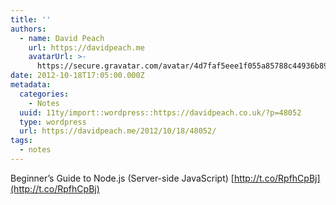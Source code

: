 ```yaml
---
title: ''
authors:
  - name: David Peach
    url: https://davidpeach.me
    avatarUrl: >-
      https://secure.gravatar.com/avatar/4d7faf5eee1f055a85788c44936b8995eaab6dfb004e7854ec747ccb272e91ee?s=96&d=mm&r=g
date: 2012-10-18T17:05:00.000Z
metadata:
  categories:
    - Notes
  uuid: 11ty/import::wordpress::https://davidpeach.co.uk/?p=48052
  type: wordpress
  url: https://davidpeach.me/2012/10/18/48052/
tags:
  - notes
---
```

Beginner’s Guide to Node.js (Server-side JavaScript) [http://t.co/RpfhCpBj](http://t.co/RpfhCpBj)